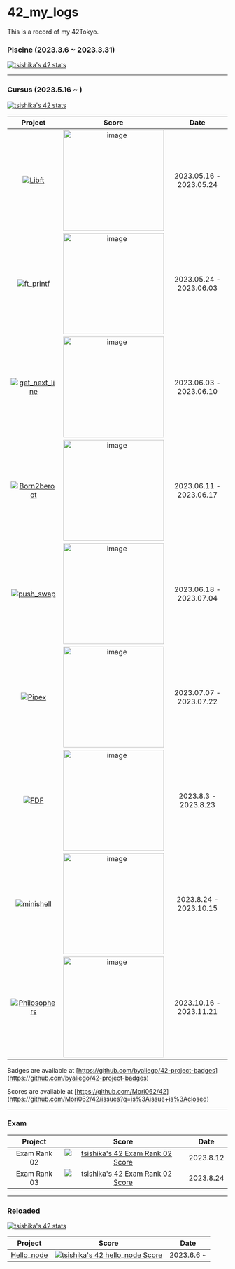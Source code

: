 # 42_my_logs

This is a record of my 42Tokyo.

### Piscine (2023.3.6 ~ 2023.3.31)

[![tsishika's 42 stats](https://badge42.vercel.app/api/v2/clisj76ld001108l1qb24uba8/stats?cursusId=9&coalitionId=62)](https://github.com/JaeSeoKim/badge42)

---
### Cursus (2023.5.16 ~ )

[![tsishika's 42 stats](https://badge42.vercel.app/api/v2/clisj76ld001108l1qb24uba8/stats?cursusId=21&coalitionId=307)](https://github.com/JaeSeoKim/badge42)

| Project | Score | Date |
| :---: | :---: | :---: |
| [![Libft](https://github.com/Ishi-eenn/42-project-badges/blob/main/badges/libftm.png)](https://github.com/Ishi-eenn/Libft) | <img width="230" alt="image" src="https://github.com/Mori062/42/assets/110565242/fc7d4bc1-8688-4e8c-bbd8-257b21796088"> | 2023.05.16 - 2023.05.24 |
| [![ft_printf](https://github.com/Ishi-eenn/42-project-badges/blob/main/badges/ft_printfe.png)](https://github.com/Ishi-eenn/ft_printf) | <img width="230" alt="image" src="https://github.com/Mori062/42/assets/110565242/b222da77-329b-4622-8b30-01e82537c276"> | 2023.05.24 - 2023.06.03 |
| [![get_next_line](https://github.com/Ishi-eenn/42-project-badges/blob/main/badges/get_next_linem.png)](https://github.com/Ishi-eenn/get_next_line) | <img width="230" alt="image" src="https://github.com/Mori062/42/assets/110565242/e1b95003-d676-4bd1-9b99-291d4dcd3117"> | 2023.06.03 - 2023.06.10 |
| [![Born2beroot](https://github.com/Ishi-eenn/42-project-badges/blob/main/badges/born2beroote.png)](https://github.com/Ishi-eenn/Born2beroot) | <img width="230" alt="image" src="https://github.com/Mori062/42/assets/110565242/b222da77-329b-4622-8b30-01e82537c276"> | 2023.06.11 - 2023.06.17 |
| [![push_swap](https://github.com/Ishi-eenn/42-project-badges/blob/main/badges/push_swapm.png)](https://github.com/Ishi-eenn/push_swap) | <img width="230" alt="image" src="https://github.com/Mori062/42/assets/110565242/fc7d4bc1-8688-4e8c-bbd8-257b21796088"> | 2023.06.18 - 2023.07.04 |
| [![Pipex](https://github.com/Ishi-eenn/42-project-badges/blob/main/badges/pipexe.png)](https://github.com/Ishi-eenn/Pipex) | <img width="230" alt="image" src="https://github.com/Mori062/42/assets/110565242/b222da77-329b-4622-8b30-01e82537c276"> | 2023.07.07 - 2023.07.22 |
| [![FDF](https://github.com/Ishi-eenn/42-project-badges/blob/main/badges/fdfm.png)]() | <img width="230" alt="image" src="https://github.com/Mori062/42/assets/110565242/fc7d4bc1-8688-4e8c-bbd8-257b21796088"> | 2023.8.3 - 2023.8.23 |
| [![minishell](https://github.com/Ishi-eenn/42-project-badges/blob/main/badges/minishelle.png)](https://github.com/K4-R4/minishell) | <img width="230" alt="image" src="https://github.com/Mori062/42/assets/110565242/557a0557-4840-4081-a58e-6462aebca1d8"> | 2023.8.24 - 2023.10.15 |
| [![Philosophers](https://github.com/Ishi-eenn/42-project-badges/blob/main/badges/philosophersn.png)](https://github.com/Ishi-eenn/Philosophers) | <img width="230" alt="image" src="https://github.com/Mori062/42/assets/110565242/b222da77-329b-4622-8b30-01e82537c276"> | 2023.10.16 - 2023.11.21 |

Badges are available at [https://github.com/byaliego/42-project-badges](https://github.com/byaliego/42-project-badges)

Scores are available at [https://github.com/Mori062/42](https://github.com/Mori062/42/issues?q=is%3Aissue+is%3Aclosed)

---
### Exam
| Project | Score | Date |
| :---: | :---: | :---: |
| Exam Rank 02 | [![tsishika's 42 Exam Rank 02 Score](https://badge42.vercel.app/api/v2/clisj76ld001108l1qb24uba8/project/3124582)](https://github.com/JaeSeoKim/badge42) | 2023.8.12  |
| Exam Rank 03 | [![tsishika's 42 Exam Rank 02 Score](https://badge42.vercel.app/api/v2/clisj76ld001108l1qb24uba8/project/3124582)](https://github.com/JaeSeoKim/badge42) | 2023.8.24  |
---
### Reloaded

[![tsishika's 42 stats](https://badge42.vercel.app/api/v2/clisj76ld001108l1qb24uba8/stats?cursusId=28&coalitionId=piscine)](https://github.com/JaeSeoKim/badge42)

| Project | Score | Date |
| :---: | :---: | :---: |
| [Hello_node]() | [![tsishika's 42 hello_node Score](https://badge42.vercel.app/api/v2/clisj76ld001108l1qb24uba8/project/3110700)](https://github.com/JaeSeoKim/badge42) | 2023.6.6 ~ |
